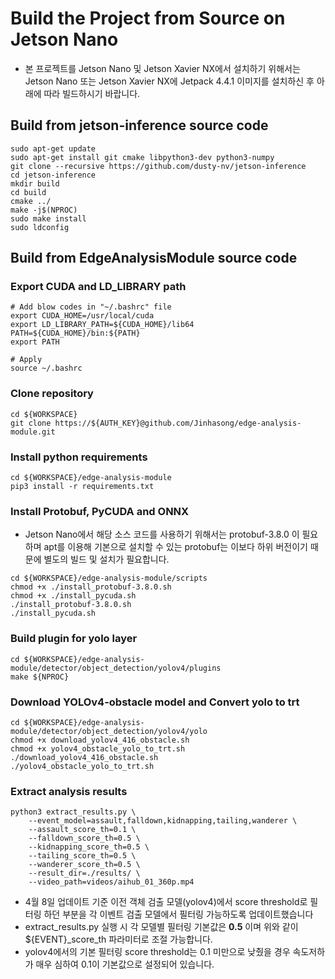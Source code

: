 # Build the Project from Source on Jetson Nano
* 본 프로젝트를 Jetson Nano 및 Jetson Xavier NX에서 설치하기 위해서는 Jetson Nano 또는 Jetson Xavier NX에 Jetpack 4.4.1 이미지를 설치하신 후 아래에 따라 빌드하시기 바랍니다.
## Build from jetson-inference source code
```shell script
sudo apt-get update
sudo apt-get install git cmake libpython3-dev python3-numpy
git clone --recursive https://github.com/dusty-nv/jetson-inference
cd jetson-inference
mkdir build
cd build
cmake ../
make -j$(NPROC)
sudo make install
sudo ldconfig
```
## Build from EdgeAnalysisModule source code
### Export CUDA and LD_LIBRARY path
```shell script
# Add blow codes in "~/.bashrc" file
export CUDA_HOME=/usr/local/cuda
export LD_LIBRARY_PATH=${CUDA_HOME}/lib64
PATH=${CUDA_HOME}/bin:${PATH}
export PATH

# Apply
source ~/.bashrc
``` 
### Clone repository
```shell script
cd ${WORKSPACE}
git clone https://${AUTH_KEY}@github.com/Jinhasong/edge-analysis-module.git
```
### Install python requirements
```shell script
cd ${WORKSPACE}/edge-analysis-module
pip3 install -r requirements.txt 
``` 
### Install Protobuf, PyCUDA and ONNX
* Jetson Nano에서 해당 소스 코드를 사용하기 위해서는 protobuf-3.8.0 이 필요하며 apt를 이용해 기본으로 설치할 수 있는 protobuf는 이보다 하위 버전이기 때문에 별도의 빌드 및 설치가 필요합니다.
```shell script
cd ${WORKSPACE}/edge-analysis-module/scripts
chmod +x ./install_protobuf-3.8.0.sh
chmod +x ./install_pycuda.sh
./install_protobuf-3.8.0.sh
./install_pycuda.sh
```
### Build plugin for yolo layer
```shell script
cd ${WORKSPACE}/edge-analysis-module/detector/object_detection/yolov4/plugins
make ${NPROC}
```
### Download YOLOv4-obstacle model and Convert yolo to trt
```shell script
cd ${WORKSPACE}/edge-analysis-module/detector/object_detection/yolov4/yolo
chmod +x download_yolov4_416_obstacle.sh
chmod +x yolov4_obstacle_yolo_to_trt.sh
./download_yolov4_416_obstacle.sh
./yolov4_obstacle_yolo_to_trt.sh
```

### Extract analysis results
```shell script
python3 extract_results.py \
    --event_model=assault,falldown,kidnapping,tailing,wanderer \
    --assault_score_th=0.1 \
    --falldown_score_th=0.5 \
    --kidnapping_score_th=0.5 \
    --tailing_score_th=0.5 \
    --wanderer_score_th=0.5 \
    --result_dir=./results/ \
    --video_path=videos/aihub_01_360p.mp4
```
- 4월 8일 업데이트 기준 이전 객체 검출 모델(yolov4)에서 score threshold로 필터링 하던 부분을 각 이벤트 검출 모델에서 필터링 가능하도록 업데이트했습니다
- extract_results.py 실행 시 각 모델별 필터링 기본값은 __0.5__ 이며 위와 같이 ${EVENT}_score_th 파라미터로 조절 가능합니다.
- yolov4에서의 기본 필터링 score threshold는 0.1 미만으로 낮췄을 경우 속도저하가 매우 심하여 0.1이 기본값으로 설정되어 있습니다. 